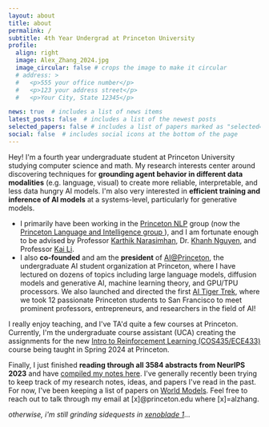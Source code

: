 ```yaml
---
layout: about
title: about
permalink: /
subtitle: 4th Year Undergrad at Princeton University
profile:
  align: right
  image: Alex_Zhang_2024.jpg
  image_circular: false # crops the image to make it circular
  # address: >
  #   <p>555 your office number</p>
  #   <p>123 your address street</p>
  #   <p>Your City, State 12345</p>

news: true  # includes a list of news items
latest_posts: false  # includes a list of the newest posts
selected_papers: false # includes a list of papers marked as "selected={true}"
social: false  # includes social icons at the bottom of the page
---
```


Hey! I'm a fourth year undergraduate student at Princeton University studying computer science and
math. My research interests center around discovering techniques for <b>grounding agent behavior in
different data modalities</b> (e.g. language, visual) to create more reliable, interpretable, and
less data hungry AI models. I'm also very interested in <b>efficient training and inference of AI models</b> at a systems-level, particularly for generative models.

<ul> <li>I primarily have been working in the <a href="http://nlp.cs.princeton.edu/">Princeton
NLP</a> group (now the <a href="https://pli.princeton.edu"> Princeton Language and Intelligence
group </a>), and I am fortunate enough to be advised by Professor <a
href="https://www.cs.princeton.edu/~karthikn/">Karthik Narasimhan</a>, Dr. <a
href="https://machineslearner.com">Khanh Nguyen</a>, and Professor <a
href="https://www.cs.princeton.edu/~li/">Kai Li</a>. </li>

<li>I also <b>co-founded</b> and am the <b>president</b> of <a
href="https://ai-house.vercel.app">AI@Princeton</a>, the undergraduate AI student organization at
Princeton, where I have lectured on dozens of topics including large language models, diffusion
models and generative AI, machine learning theory, and GPU/TPU processors. We also launched and
directed the first <a href="https://ai-house.vercel.app/Framework/aitt.html">AI Tiger Trek</a>,
where we took 12 passionate Princeton students to San Francisco to meet prominent professors,
entrepreneurs, and researchers in the field of AI! </li>
</ul>

I really enjoy teaching, and I've TA'd quite a few courses at Princeton. Currently, I'm the undergraduate course assistant (UCA) creating the assignments for the new <a href="https://ben-eysenbach.github.io/intro-rl/">Intro to Reinforcement Learning (COS435/ECE433)</a> course being taught in Spring 2024 at Princeton.


Finally, I just finished **reading through all 3584 abstracts from NeurIPS 2023** and have <a href="https://alexzhang13.github.io/blog/2024/neurips2023/">compiled my notes here</a>.
I've generally recently been trying to keep track of my research notes, ideas, and papers I've read in the past. For now,
I've been keeping a list of papers on [World
Models](https://github.com/alexzhang13/world-models-papers/). Feel free to reach out to talk through
my email at [x]@princeton.edu where [x]=alzhang. 

<em>otherwise, i'm still grinding sidequests in [xenoblade
1](https://en.wikipedia.org/wiki/Xenoblade_Chronicles_(video_game))... </em>
